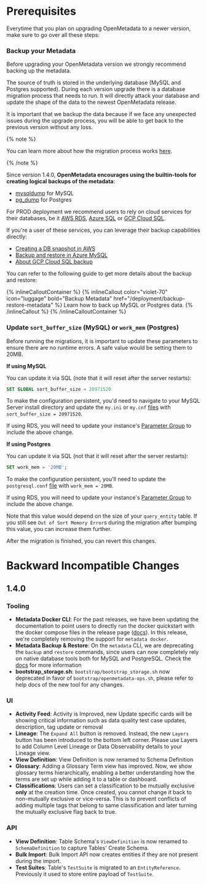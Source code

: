 # Prerequisites

Everytime that you plan on upgrading OpenMetadata to a newer version, make sure to go over all these steps:

### Backup your Metadata

Before upgrading your OpenMetadata version we strongly recommend backing up the metadata.

The source of truth is stored in the underlying database (MySQL and Postgres supported). During each version upgrade there
is a database migration process that needs to run. It will directly attack your database and update the shape of the
data to the newest OpenMetadata release.

It is important that we backup the data because if we face any unexpected issues during the upgrade process, 
you will be able to get back to the previous version without any loss.

{% note %}

You can learn more about how the migration process works [here](/deployment/upgrade/how-does-it-work).

{% /note %}

Since version 1.4.0, **OpenMetadata encourages using the builtin-tools for creating logical backups of the metadata**:

- [mysqldump](https://dev.mysql.com/doc/refman/8.0/en/mysqldump.html) for MySQL
- [pg_dump](https://www.postgresql.org/docs/current/app-pgdump.html) for Postgres

For PROD deployment we recommend users to rely on cloud services for their databases, be it [AWS RDS](https://docs.aws.amazon.com/rds/),
[Azure SQL](https://azure.microsoft.com/en-in/products/azure-sql/database) or [GCP Cloud SQL](https://cloud.google.com/sql/).

If you're a user of these services, you can leverage their backup capabilities directly:
- [Creating a DB snapshot in AWS](https://docs.aws.amazon.com/AmazonRDS/latest/UserGuide/USER_CreateSnapshot.html)
- [Backup and restore in Azure MySQL](https://learn.microsoft.com/en-us/azure/mysql/single-server/concepts-backup)
- [About GCP Cloud SQL backup](https://cloud.google.com/sql/docs/mysql/backup-recovery/backups)

You can refer to the following guide to get more details about the backup and restore:

{% inlineCalloutContainer %}
  {% inlineCallout
    color="violet-70"
    icon="luggage"
    bold="Backup Metadata"
    href="/deployment/backup-restore-metadata" %}
      Learn how to back up MySQL or Postgres data.
  {% /inlineCallout %}
{% /inlineCalloutContainer %}

### Update `sort_buffer_size` (MySQL) or `work_mem` (Postgres)

Before running the migrations, it is important to update these parameters to ensure there are no runtime errors.
A safe value would be setting them to 20MB.

**If using MySQL**

You can update it via SQL (note that it will reset after the server restarts):

```sql
SET GLOBAL sort_buffer_size = 20971520
```

To make the configuration persistent, you'd need to navigate to your MySQL Server install directory and update the
`my.ini` or `my.cnf` [files](https://dev.mysql.com/doc/refman/8.0/en/option-files.html) with `sort_buffer_size = 20971520`.

If using RDS, you will need to update your instance's [Parameter Group](https://docs.aws.amazon.com/AmazonRDS/latest/UserGuide/USER_WorkingWithParamGroups.html)
to include the above change.

**If using Postgres**

You can update it via SQL (not that it will reset after the server restarts):

```sql
SET work_mem = '20MB';
```

To make the configuration persistent, you'll need to update the `postgresql.conf` [file](https://www.postgresql.org/docs/9.3/config-setting.html)
with `work_mem = 20MB`.

If using RDS, you will need to update your instance's [Parameter Group](https://docs.aws.amazon.com/AmazonRDS/latest/UserGuide/USER_WorkingWithParamGroups.html)
to include the above change.

Note that this value would depend on the size of your `query_entity` table. If you still see `Out of Sort Memory Error`s
during the migration after bumping this value, you can increase them further.

After the migration is finished, you can revert this changes.

# Backward Incompatible Changes

## 1.4.0

### Tooling

- **Metadata Docker CLI**: For the past releases, we have been updating the documentation to point users to directly run the docker quickstart
  with the docker compose files in the release page ([docs](quick-start/local-docker-deployment)). In this release, we're completely removing the support for `metadata docker`.
- **Metadata Backup & Restore**: On the `metadata` CLI, we are deprecating the `backup` and `restore` commands, since users can now completely
  rely on native database tools both for MySQL and PostgreSQL. Check the [docs](/deployment/backup-restore-metadata)
  for more information
- **bootstrap_storage.sh**: `bootstrap/bootstrap_storage.sh` now deprecated in favor of `bootstrap/openmetadata-ops.sh`, please refer to help docs of the new tool for any changes.

### UI

- **Activity Feed**: Activity is Improved, new Update specific cards will be showing critical information such as data quality test case updates, description, tag update or removal
- **Lineage**: The `Expand All` button is removed. Instead, the new `Layers` button has been introduced to the bottom left corner. 
  Please use Layers to add Column Level Lineage or Data Observability details to your Lineage view.
- **View Definition**: View Definition is now renamed to Schema Definition
- **Glossary**: Adding a Glossary Term view has improved. Now, we show glossary terms hierarchically,
  enabling a better understanding how the terms are set up while adding it to a table or dashboard.
- **Classifications**: Users can set a classification to be mutually exclusive **only** at the creation time. 
  Once created, you cannot change it back to non-mutually exclusive or vice-versa. 
  This is to prevent conflicts of adding multiple tags that belong to same classification and later turning the mutually exclusive flag back to true.

### API

- **View Definition**: Table Schema's `ViewDefinition` is now renamed to `SchemaDefinition` to capture Tables' Create Schema.
- **Bulk Import**: Bulk Import API now creates entities if they are not present during the import.
- **Test Suites**: Table's `TestSuite` is migrated to an `EntityReference`. Previously it used to store entire payload of `TestSuite`.
